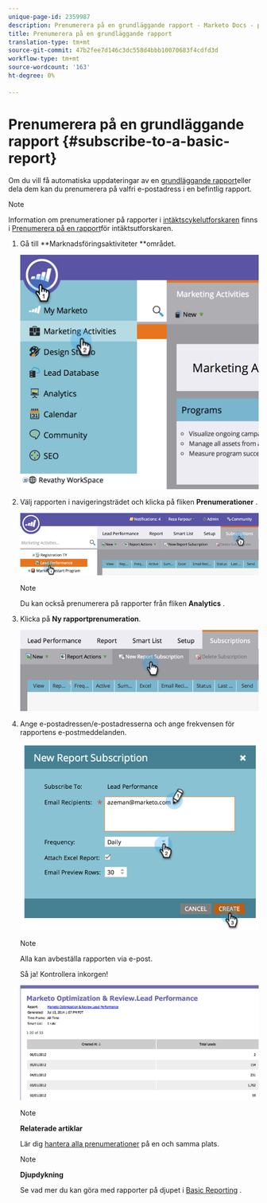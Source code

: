 ```yaml
---
unique-page-id: 2359987
description: Prenumerera på en grundläggande rapport - Marketo Docs - produktdokumentation
title: Prenumerera på en grundläggande rapport
translation-type: tm+mt
source-git-commit: 47b2fee7d146c3dc558d4bbb10070683f4cdfd3d
workflow-type: tm+mt
source-wordcount: '163'
ht-degree: 0%

---
```



# Prenumerera på en grundläggande rapport {#subscribe-to-a-basic-report}

Om du vill få automatiska uppdateringar av en [grundläggande rapport](http://docs.marketo.com/display/docs/basic+reporting)eller dela dem kan du prenumerera på valfri e-postadress i en befintlig rapport.

>[!NOTE]
>
>Information om prenumerationer på rapporter i [intäktscykelutforskaren](http://docs.marketo.com/display/docs/revenue+cycle+analytics) finns i [Prenumerera på en rapport](../../../../product-docs/reporting/revenue-cycle-analytics/revenue-explorer/subscribe-to-a-revenue-explorer-report.md)för intäktsutforskaren.

1. Gå till **Marknadsföringsaktiviteter **området.

   ![](assets/image2014-9-16-10-3a31-3a54.png)

1. Välj rapporten i navigeringsträdet och klicka på fliken **Prenumerationer** .

   ![](assets/image2014-9-16-10-3a32-3a1.png)

   >[!NOTE]
   >
   >Du kan också prenumerera på rapporter från fliken **Analytics** .

1. Klicka på **Ny rapportprenumeration**.

   ![](assets/image2014-9-16-10-3a32-3a24.png)

1. Ange e-postadressen/e-postadresserna och ange frekvensen för rapportens e-postmeddelanden.

   ![](assets/image2014-9-16-10-3a32-3a31.png)

   >[!NOTE]
   >
   >Alla kan avbeställa rapporten via e-post.

   Så ja! Kontrollera inkorgen!

   ![](assets/image2014-9-16-10-3a32-3a49.png)

   >[!NOTE]
   >
   >**Relaterade artiklar**
   >
   >
   >Lär dig [hantera alla prenumerationer](manage-report-subscriptions.md) på en och samma plats.

   >[!NOTE]
   >
   >**Djupdykning**
   >
   >
   >Se vad mer du kan göra med rapporter på djupet i [Basic Reporting](http://docs.marketo.com/display/docs/basic+reporting) .

